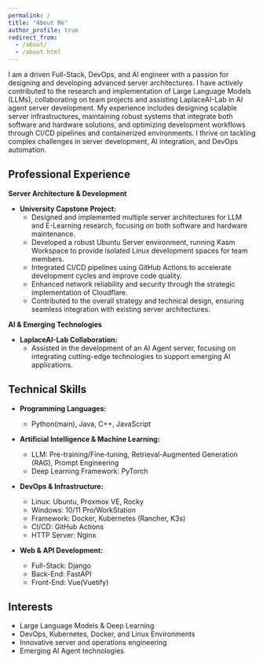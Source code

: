 ```yaml
---
permalink: /
title: "About Me"
author_profile: true
redirect_from: 
  - /about/
  - /about.html
---
```


I am a driven Full-Stack, DevOps, and AI engineer with a passion for designing and developing advanced server architectures. I have actively contributed to the research and implementation of Large Language Models (LLMs), collaborating on team projects and assisting LaplaceAI-Lab in AI agent server development. My experience includes designing scalable server infrastructures, maintaining robust systems that integrate both software and hardware solutions, and optimizing development workflows through CI/CD pipelines and containerized environments. I thrive on tackling complex challenges in server development, AI integration, and DevOps automation.

## Professional Experience

**Server Architecture & Development**  
- **University Capstone Project:**  
  - Designed and implemented multiple server architectures for LLM and E-Learning research, focusing on both software and hardware maintenance.
  - Developed a robust Ubuntu Server environment, running Kasm Workspace to provide isolated Linux development spaces for team members.
  - Integrated CI/CD pipelines using GitHub Actions to accelerate development cycles and improve code quality.
  - Enhanced network reliability and security through the strategic implementation of Cloudflare.
  - Contributed to the overall strategy and technical design, ensuring seamless integration with existing server architectures.


**AI & Emerging Technologies**  
- **LaplaceAI-Lab Collaboration:**  
  - Assisted in the development of an AI Agent server, focusing on integrating cutting-edge technologies to support emerging AI applications.


## Technical Skills

- **Programming Languages:**  
  - Python(main), Java, C++, JavaScript

- **Artificial Intelligence & Machine Learning:**  
  - LLM: Pre-training/Fine-tuning, Retrieval-Augmented Generation (RAG), Prompt Engineering   
  - Deep Learning Framework: PyTorch

- **DevOps & Infrastructure:**  
  - Linux: Ubuntu, Proxmox VE, Rocky 
  - Windows: 10/11 Pro/WorkStation  
  - Framework: Docker, Kubernetes (Rancher, K3s)  
  - CI/CD: GitHub Actions  
  - HTTP Server: Nginx

- **Web & API Development:**  
  - Full-Stack: Django
  - Back-End: FastAPI
  - Front-End: Vue(Vuetify)

## Interests
- Large Language Models & Deep Learning  
- DevOps, Kubernetes, Docker, and Linux Environments  
- Innovative server and operations engineering  
- Emerging AI Agent technologies